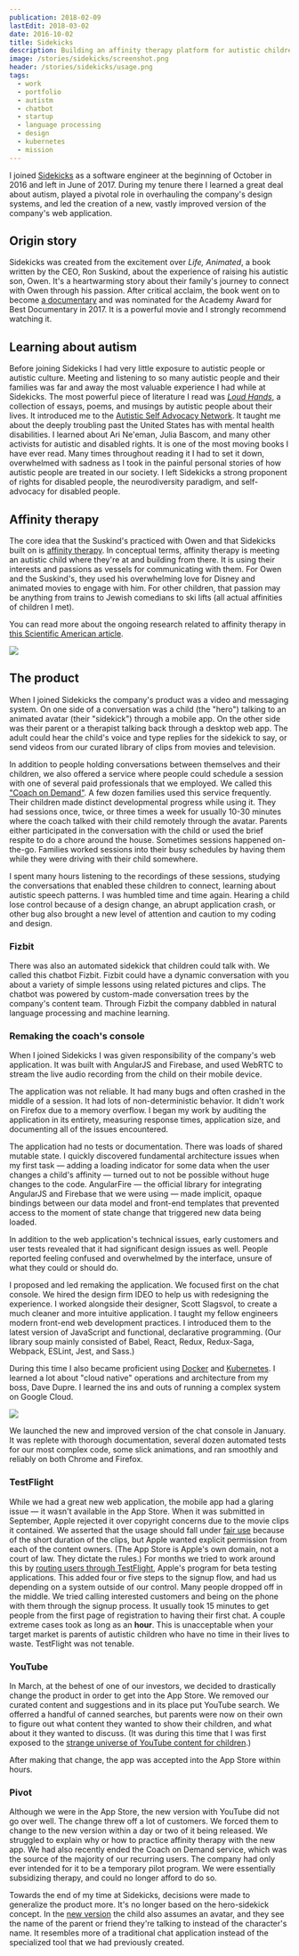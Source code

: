 ```yaml
---
publication: 2018-02-09
lastEdit: 2018-03-02
date: 2016-10-02
title: Sidekicks
description: Building an affinity therapy platform for autistic children
image: /stories/sidekicks/screenshot.png
header: /stories/sidekicks/usage.png
tags:
  - work
  - portfolio
  - autistm
  - chatbot
  - startup
  - language processing
  - design
  - kubernetes
  - mission
---
```


I joined [Sidekicks](https://www.sidekicks.com) as a software engineer at the beginning of October in 2016 and left in June of 2017. During my tenure there I learned a great deal about autism, played a pivotal role in overhauling the company's design systems, and led the creation of a new, vastly improved version of the company's web application.

## Origin story

Sidekicks was created from the excitement over _Life, Animated_, a book written by the CEO, Ron Suskind, about the experience of raising his autistic son, Owen. It's a heartwarming story about their family's journey to connect with Owen through his passion. After critical acclaim, the book went on to become [a documentary](https://www.youtube.com/watch?v=OY5wsdfgjXg) and was nominated for the Academy Award for Best Documentary in 2017. It is a powerful movie and I strongly recommend watching it.

<YouTube videoId="xqgvRLTOscA" />

## Learning about autism

Before joining Sidekicks I had very little exposure to autistic people or autistic culture. Meeting and listening to so many autistic people and their families was far and away the most valuable experience I had while at Sidekicks. The most powerful piece of literature I read was [_Loud Hands_](http://autisticadvocacy.org/book/loud-hands-autistic-people-speaking/), a collection of essays, poems, and musings by autistic people about their lives. It introduced me to the [Autistic Self Advocacy Network](http://autisticadvocacy.org/). It taught me about the deeply troubling past the United States has with mental health disabilities. I learned about Ari Ne'eman, Julia Bascom, and many other activists for autistic and disabled rights. It is one of the most moving books I have ever read. Many times throughout reading it I had to set it down, overwhelmed with sadness as I took in the painful personal stories of how autistic people are treated in our society. I left Sidekicks a strong proponent of rights for disabled people, the neurodiversity paradigm, and self-advocacy for disabled people.

## Affinity therapy

The core idea that the Suskind's practiced with Owen and that Sidekicks built on is [affinity therapy](http://www.autistes-et-cliniciens.org/Affinity-Therapy-The-Return-of-a-Psychodynamic-Approach-to-the-Treatment-of). In conceptual terms, affinity therapy is meeting an autistic child where they're at and building from there. It is using their interests and passions as vessels for communicating with them. For Owen and the Suskind's, they used his overwhelming love for Disney and animated movies to engage with him. For other children, that passion may be anything from trains to Jewish comedians to ski lifts (all actual affinities of children I met).

You can read more about the ongoing research related to affinity therapy in [this Scientific American article](https://www.scientificamerican.com/article/an-oscar-nominated-film-inspires-a-new-approach-to-autism/).

<Image
  src="/stories/sidekicks/autismWalk.jpg"
  caption="At the end of my second week at Sidekicks I attended a charity walk for autism where I talked with many parents and autistic children and began to learn about their unique interests and challenges. Here are three of my coworkers, Jake Lipson, Vannessa Greenleaf, and Rivka Barrett, staffing our booth."
/>

## The product

When I joined Sidekicks the company's product was a video and messaging system. On one side of a conversation was a child (the "hero") talking to an animated avatar (their "sidekick") through a mobile app. On the other side was their parent or a therapist talking back through a desktop web app. The adult could hear the child's voice and type replies for the sidekick to say, or send videos from our curated library of clips from movies and television.

In addition to people holding conversations between themselves and their children, we also offered a service where people could schedule a session with one of several paid professionals that we employed. We called this ["Coach on Demand"](https://www.youtube.com/watch?v=iHW-3VEEPOE). A few dozen families used this service frequently. Their children made distinct developmental progress while using it. They had sessions once, twice, or three times a week for usually 10-30 minutes where the coach talked with their child remotely through the avatar. Parents either participated in the conversation with the child or used the brief respite to do a chore around the house. Sometimes sessions happened on-the-go. Families worked sessions into their busy schedules by having them while they were driving with their child somewhere.

I spent many hours listening to the recordings of these sessions, studying the conversations that enabled these children to connect, learning about autistic speech patterns. I was humbled time and time again. Hearing a child lose control because of a design change, an abrupt application crash, or other bug also brought a new level of attention and caution to my coding and design.

<YouTube videoId="Cb7BGKtxsBk" />

### Fizbit

There was also an automated sidekick that children could talk with. We called this chatbot Fizbit. Fizbit could have a dynamic conversation with you about a variety of simple lessons using related pictures and clips. The chatbot was powered by custom-made conversation trees by the company's content team. Through Fizbit the company dabbled in natural language processing and machine learning.

<YouTube videoId="tSGBJEgekvE" />

### Remaking the coach's console

When I joined Sidekicks I was given responsibility of the company's web application. It was built with AngularJS and Firebase, and used WebRTC to stream the live audio recording from the child on their mobile device.

<YouTube videoId="gk1PPYImFB4" />

The application was not reliable. It had many bugs and often crashed in the middle of a session. It had lots of non-deterministic behavior. It didn't work on Firefox due to a memory overflow. I began my work by auditing the application in its entirety, measuring response times, application size, and documenting all of the issues encountered.

The application had no tests or documentation. There was loads of shared mutable state. I quickly discovered fundamental architecture issues when my first task — adding a loading indicator for some data when the user changes a child's affinity — turned out to not be possible without huge changes to the code. AngularFire — the official library for integrating AngularJS and Firebase that we were using — made implicit, opaque bindings between our data model and front-end templates that prevented access to the moment of state change that triggered new data being loaded.

In addition to the web application's technical issues, early customers and user tests revealed that it had significant design issues as well. People reported feeling confused and overwhelmed by the interface, unsure of what they could or should do.

I proposed and led remaking the application. We focused first on the chat console. We hired the design firm IDEO to help us with redesigning the experience. I worked alongside their designer, Scott Slagsvol, to create a much cleaner and more intuitive application. I taught my fellow engineers modern front-end web development practices. I introduced them to the latest version of JavaScript and functional, declarative programming. (Our library soup mainly consisted of Babel, React, Redux, Redux-Saga, Webpack, ESLint, Jest, and Sass.)

During this time I also became proficient using [Docker](<https://en.wikipedia.org/wiki/Docker_(software)>) and [Kubernetes](https://kubernetes.io/docs/concepts/overview/what-is-kubernetes/). I learned a lot about "cloud native" operations and architecture from my boss, Dave Dupre. I learned the ins and outs of running a complex system on Google Cloud.

<Image
  src="/stories/sidekicks/commit.png"
  caption="The pull request where I swapped out the old application for the new one. There's nothing quite like removing 12 million lines of code! (It's so ridiculously high because the old application had its third party dependencies included.)"
/>

We launched the new and improved version of the chat console in January. It was replete with thorough documentation, several dozen automated tests for our most complex code, some slick animations, and ran smoothly and reliably on both Chrome and Firefox.

<YouTube videoId="Kt29dUEXSMI" />

### TestFlight

While we had a great new web application, the mobile app had a glaring issue — it wasn't available in the App Store. When it was submitted in September, Apple rejected it over copyright concerns due to the movie clips it contained. We asserted that the usage should fall under [fair use](https://en.wikipedia.org/wiki/Fair_use) because of the short duration of the clips, but Apple wanted explicit permission from each of the content owners. (The App Store is Apple's own domain, not a court of law. They dictate the rules.) For months we tried to work around this by [routing users through TestFlight](https://www.youtube.com/watch?v=AJBavfVtES8), Apple's program for beta testing applications. This added four or five steps to the signup flow, and had us depending on a system outside of our control. Many people dropped off in the middle. We tried calling interested customers and being on the phone with them through the signup process. It usually took 15 minutes to get people from the first page of registration to having their first chat. A couple extreme cases took as long as an **hour**. This is unacceptable when your target market is parents of autistic children who have no time in their lives to waste. TestFlight was not tenable.

### YouTube

In March, at the behest of one of our investors, we decided to drastically change the product in order to get into the App Store. We removed our curated content and suggestions and in its place put YouTube search. We offerred a handful of canned searches, but parents were now on their own to figure out what content they wanted to show their children, and what about it they wanted to discuss. (It was during this time that I was first exposed to the [strange universe of YouTube content for children](https://medium.com/@jamesbridle/something-is-wrong-on-the-internet-c39c471271d2).)

After making that change, the app was accepted into the App Store within hours.

### Pivot

Although we were in the App Store, the new version with YouTube did not go over well. The change threw off a lot of customers. We forced them to change to the new version within a day or two of it being released. We struggled to explain why or how to practice affinity therapy with the new app. We had also recently ended the Coach on Demand service, which was the source of the majority of our recurring users. The company had only ever intended for it to be a temporary pilot program. We were essentially subsidizing therapy, and could no longer afford to do so.

Towards the end of my time at Sidekicks, decisions were made to generalize the product more. It's no longer based on the hero-sidekick concept. In the [new version](https://itunes.apple.com/us/app/sidekicks-for-autism/id1021999388?ls=1&mt=8) the child also assumes an avatar, and they see the name of the parent or friend they're talking to instead of the character's name. It resembles more of a traditional chat application instead of the specialized tool that we had previously created.
